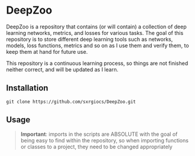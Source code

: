 # DeepZoo

DeepZoo is a repository that contains (or will contain) a collection of deep
learning networks, metrics, and losses for various tasks. The goal of this
repository is to store different deep learning tools such as networks, models,
loss functions, metrics and so on as I use them and verify them, to keep them
at hand for future use.

This repository is a continuous learning process, so things are not finished
neither correct, and will be updated as I learn.

## Installation

```
git clone https://github.com/sxrgiocs/DeepZoo.git
```

## Usage

> **Important**: imports in the scripts are ABSOLUTE with the goal of being
> easy to find within the repository, so when importing functions or classes to
> a project, they need to be changed appropriately
